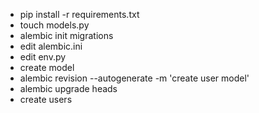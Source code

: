 - pip install -r requirements.txt
- touch models.py
- alembic init migrations
- edit alembic.ini
- edit env.py
- create model
- alembic revision --autogenerate -m 'create user model'
- alembic upgrade heads
- create users
